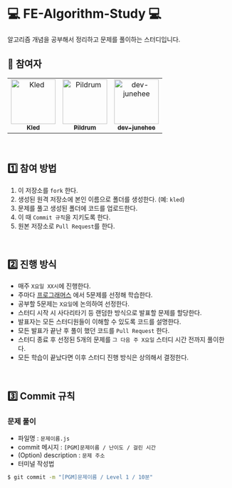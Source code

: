 # 💻  FE-Algorithm-Study  💻



알고리즘 개념을 공부해서 정리하고 문제를 풀이하는 스터디입니다.
<br />

## 💎 참여자

<table>
  <tr>
    <td align="center">
      <a href="https://github.com/1017yu">
        <img src="https://avatars.githubusercontent.com/u/83483378?v=4" width="100px;" alt="Kled"/><br />
        <sub><b>Kled</b><br></sub>
      </a>
    </td>
    <td align="center">
      <a href="https://github.com/pildrums">
        <img src="https://avatars.githubusercontent.com/u/77140851?v=4" width="100px;" alt="Pildrum"/><br />
        <sub><b>Pildrum</b><br></sub>
      </a>
    </td>
    <td align="center">
      <a href="https://github.com/dev-junehee">
        <img src="https://avatars.githubusercontent.com/u/116873887?v=4" width="100px;" alt="dev-junehee"/><br />
        <sub><b>dev-junehee</b><br></sub>
      </a>
    </td>
    <!-- <td align="center">
      <a href="">
        <img src="" width="100px;" alt=""/><br />
        <sub><b></b><br></sub>
      </a>
    </td> -->
     <!-- <td align="center">
      <a href="">
        <img src="" width="100px;" alt=""/><br />
        <sub><b></b><br></sub>
      </a>
    </td> -->
  </tr>
</table>
<br />

## 1️⃣ 참여 방법

1. 이 저장소를 `fork` 한다.
2. 생성된 원격 저장소에 본인 이름으로 폴더를 생성한다. (예: `kled`)
3. 문제를 풀고 생성된 폴더에 코드를 업로드한다.
4. 이 때 `Commit 규칙`을 지키도록 한다.
5. 원본 저장소로 `Pull Request`를 한다.

<br />

## 2️⃣ 진행 방식

- 매주 `X요일 XX시`에 진행한다.
- 주마다 [프로그래머스](https://school.programmers.co.kr/learn/challenges?order=recent&page=1&languages=javascript&levels=1) 에서 5문제를 선정해 학습한다.
- 공부할 5문제는 `X요일`에 논의하여 선정한다.
- 스터디 시작 시 사다리타기 등 랜덤한 방식으로 발표할 문제를 할당한다.
- 발표자는 모든 스터디원들이 이해할 수 있도록 코드를 설명한다.
- 모든 발표가 끝난 후 풀이 했던 코드를 `Pull Request` 한다.
- 스터디 종료 후 선정된 5개의 문제를 `그 다음 주 X요일` 스터디 시간 전까지 풀이한다. 
- 모든 학습이 끝났다면 이후 스터디 진행 방식은 상의해서 결정한다.


<br />

## 3️⃣ Commit 규칙

### 문제 풀이

- 파일명 : `문제이름.js`
- commit 메시지 : `[PGM]문제이름 / 난이도 / 걸린 시간`
- (Option) description : `문제 주소`
- 터미널 작성법
```bash
$ git commit -m "[PGM]문제이름 / Level 1 / 10분"
```


<br />

<!-- ## 4️⃣ PR 규칙

- PR 제목 : `[이름] 주제`
- `[Jamie] 스택/큐`
- comments는 자유이나, 가능하다면 새롭게 알게 된 사실이 있는지, 어떤 방식으로 접근했는지 등 간단하게라도 회고를 작성한다. 

### PR 규칙 변경

- PR 제목 : `[이름] 강의명 Week[N]`
- `[Jamie] 코딩테스트 준비 - 기초 Week1` -->
